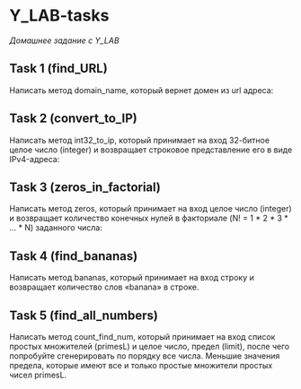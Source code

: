 # Y_LAB-tasks
_Домашнее задание с Y_LAB_
## Task 1 (find_URL)
Написать метод domain_name, который вернет домен из url адреса:
## Task 2 (convert_to_IP)
Написать метод int32_to_ip, который принимает на вход 32-битное целое число
(integer) и возвращает строковое представление его в виде IPv4-адреса:
## Task 3 (zeros_in_factorial)
Написать метод zeros, который принимает на вход целое число (integer) и
возвращает количество конечных нулей в факториале (N! = 1 * 2 * 3 * ... * N) заданного числа:
## Task 4 (find_bananas)
Написать метод bananas, который принимает на вход строку и
возвращает количество слов «banana» в строке.
## Task 5 (find_all_numbers)
Написать метод count_find_num, который принимает на вход список простых множителей (primesL) и целое число,
предел (limit), после чего попробуйте сгенерировать по порядку все числа.
Меньшие значения предела, которые имеют все и только простые множители простых чисел primesL.


